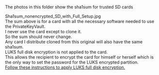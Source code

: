 The photos in this folder show the sha1sum for trusted SD cards  

Sha1sum_nonencrypted_SD_with_Full_Setup.jpg  
The sum above is for a card with all the necessary software needed to use the PrivateKeyVault.  
I never use the card except to clone it.  
So the sum should never change.  
Any card I distribute cloned from this original will also have the same sha1sum.  
LUKS full disk encryption is not applied to the card.  
This allows the recipient to encrypt the card for himself or herself which is the only way to set the password for the LUKS encrypted partition.  
[Follow these instructions to apply LUKS full disk encryption.](https://github.com/johnshearing/PrivateKeyVault#setup-luks-full-disk-encryption) 
